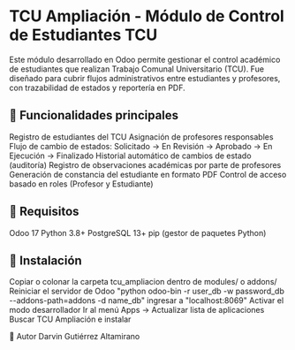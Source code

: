 # TCU Ampliación - Módulo de Control de Estudiantes TCU
Este módulo desarrollado en Odoo permite gestionar el control académico de estudiantes que realizan Trabajo Comunal Universitario (TCU). Fue diseñado para cubrir flujos administrativos entre estudiantes y profesores, con trazabilidad de estados y reportería en PDF.

## 🎯 Funcionalidades principales
Registro de estudiantes del TCU
Asignación de profesores responsables
Flujo de cambio de estados:
Solicitado → En Revisión → Aprobado → En Ejecución → Finalizado
Historial automático de cambios de estado (auditoría)
Registro de observaciones académicas por parte de profesores
Generación de constancia del estudiante en formato PDF
Control de acceso basado en roles (Profesor y Estudiante)

## 📝 Requisitos 

Odoo 17 
Python 3.8+
PostgreSQL 13+
pip (gestor de paquetes Python)

## 🚀 Instalación
Copiar o colonar la carpeta tcu_ampliacion dentro de modules/ o addons/ Reiniciar el servidor de Odoo "python odoo-bin -r user_db -w password_db --addons-path=addons -d name_db" ingresar a "localhost:8069" Activar el modo desarrollador Ir al menú Apps → Actualizar lista de aplicaciones Buscar TCU Ampliación e instalar

👤 Autor Darvin Gutiérrez Altamirano
